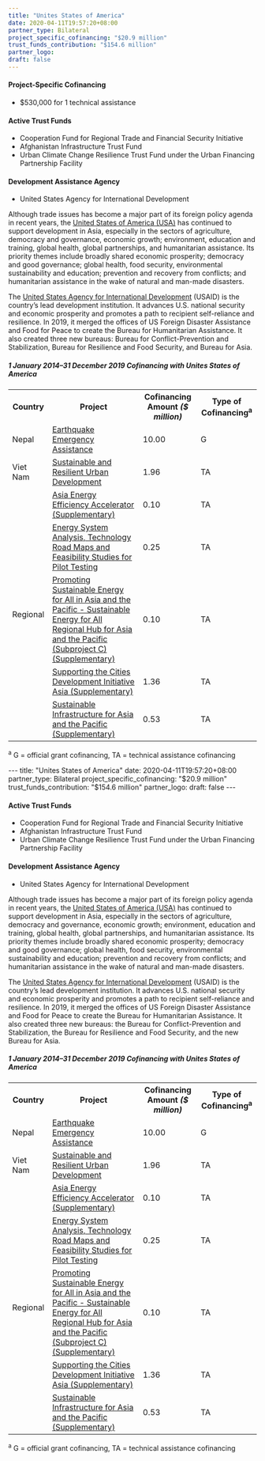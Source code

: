 ```yaml
---
title: "Unites States of America"
date: 2020-04-11T19:57:20+08:00
partner_type: Bilateral
project_specific_cofinancing: "$20.9 million"
trust_funds_contribution: "$154.6 million"
partner_logo:
draft: false
---
```

#### Project-Specific Cofinancing 

* $530,000 for 1 technical assistance

#### Active Trust Funds 

* Cooperation Fund for Regional Trade and Financial Security Initiative 
* Afghanistan Infrastructure Trust Fund  
* Urban Climate Change Resilience Trust Fund under the Urban Financing Partnership Facility  

#### Development Assistance Agency 

* United States Agency for International Development  
 
Although trade issues has become a major part of its foreign policy agenda in recent years, the <a href="https://www.adb.org/publications/united-states-fact-sheet" target="_blank">United States of America (USA)</a> has continued to support development in Asia, especially in the sectors of agriculture, democracy and governance, economic growth; environment, education and training, global health, global partnerships, and humanitarian assistance. Its priority themes include broadly shared economic prosperity; democracy and good governance; global health, food security, environmental sustainability and education; prevention and recovery from conflicts; and humanitarian assistance in the wake of natural and man-made disasters. 

The [United States Agency for International Development](https://www.usaid.gov/) (USAID) is the country’s lead development institution. It advances U.S. national security and economic prosperity and promotes a path to recipient self-reliance and resilience. In 2019, it merged the offices of US Foreign Disaster Assistance and Food for Peace to create the Bureau for Humanitarian Assistance. It also created three new bureaus: Bureau for Conflict-Prevention and Stabilization, Bureau for Resilience and Food Security, and Bureau for Asia.  

##### _1 January 2014–31 December 2019_ Cofinancing with Unites States of America

<table class="table dr-partner-table">
<tr>
    <th>Country</th>
    <th>Project</th>
    <th>Cofinancing Amount <em>($ million)</em></th>
    <th>Type of Cofinancing<sup>a</sup></th>
</tr>
<tr>
<td>Nepal</td>
<td><a
href="https://www.adb.org/projects/49215-001/main" target="_blank">Earthquake
Emergency Assistance</a></td>
<td>10.00 </td>
<td>G</td>

</tr>
<tr>
<td>Viet Nam</td>
<td><a
href="https://www.adb.org/projects/49153-001/main" target="_blank">Sustainable
and Resilient Urban Development</a></td>
<td>1.96 </td>
<td>TA</td>

</tr>
<tr>
<td rowspan="5">Regional</td>
<td><a
href="https://www.adb.org/projects/46241-001/main" target="_blank">Asia
Energy Efficiency Accelerator (Supplementary)</a></td>
<td>0.10 </td>
<td>TA</td>

</tr>
<tr>
<td><a
href="https://www.adb.org/projects/52041-002/main" target="_blank">Energy
System Analysis, Technology Road Maps and Feasibility Studies for Pilot
Testing</a></td>
<td>0.25 </td>
<td>TA</td>

</tr>
<tr>
<td><a
href="https://www.adb.org/projects/48435-004/main" target="_blank">Promoting
Sustainable Energy for All in Asia and the Pacific - Sustainable Energy for
All Regional Hub for Asia and the Pacific (Subproject C) (Supplementary)</a></td>
<td>0.10 </td>
<td>TA</td>

</tr>
<tr>
<td><a
href="https://www.adb.org/projects/47285-001/main" target="_blank">Supporting
the Cities Development Initiative Asia (Supplementary)</a></td>
<td>1.36 </td>
<td>TA</td>

</tr>
<tr>
<td><a
href="https://www.adb.org/projects/51367-001/main" target="_blank">Sustainable Infrastructure for Asia and the Pacific (Supplementary)</a></td>
<td>0.53 </td>
<td>TA</td>

</tr>
</table>

<p class="dr-footnote"><sup>a</sup> G = official grant cofinancing, TA = technical assistance cofinancing</p>
---
title: "Unites States of America"
date: 2020-04-11T19:57:20+08:00
partner_type: Bilateral
project_specific_cofinancing: "$20.9 million"
trust_funds_contribution: "$154.6 million"
partner_logo:
draft: false
---

#### Active Trust Funds 

* Cooperation Fund for Regional Trade and Financial Security Initiative 
* Afghanistan Infrastructure Trust Fund  
* Urban Climate Change Resilience Trust Fund under the Urban Financing Partnership Facility  

#### Development Assistance Agency 

* United States Agency for International Development  
 
Although trade issues has become a major part of its foreign policy agenda in recent years, the <a href="https://www.adb.org/publications/united-states-fact-sheet" target="_blank">United States of America (USA)</a> has continued to support development in Asia, especially in the sectors of agriculture, democracy and governance, economic growth; environment, education and training, global health, global partnerships, and humanitarian assistance. Its priority themes include broadly shared economic prosperity; democracy and good governance; global health, food security, environmental sustainability and education; prevention and recovery from conflicts; and humanitarian assistance in the wake of natural and man-made disasters. 

The [United States Agency for International Development](https://www.usaid.gov/) (USAID) is the country’s lead development institution. It advances U.S. national security and economic prosperity and promotes a path to recipient self-reliance and resilience. In 2019, it merged the offices of US Foreign Disaster Assistance and Food for Peace to create the Bureau for Humanitarian Assistance. It also created three new bureaus: the Bureau for Conflict-Prevention and Stabilization, the Bureau for Resilience and Food Security, and the new Bureau for Asia.  

##### _1 January 2014–31 December 2019_ Cofinancing with Unites States of America

<table class="table dr-partner-table">
<tr>
    <th>Country</th>
    <th>Project</th>
    <th>Cofinancing Amount <em>($ million)</em></th>
    <th>Type of Cofinancing<sup>a</sup></th>
</tr>
<tr>
<td>Nepal</td>
<td><a
href="https://www.adb.org/projects/49215-001/main" target="_blank">Earthquake
Emergency Assistance</a></td>
<td>10.00 </td>
<td>G</td>

</tr>
<tr>
<td>Viet Nam</td>
<td><a
href="https://www.adb.org/projects/49153-001/main" target="_blank">Sustainable
and Resilient Urban Development</a></td>
<td>1.96 </td>
<td>TA</td>

</tr>
<tr>
<td rowspan="5">Regional</td>
<td><a
href="https://www.adb.org/projects/46241-001/main" target="_blank">Asia
Energy Efficiency Accelerator (Supplementary)</a></td>
<td>0.10 </td>
<td>TA</td>

</tr>
<tr>
<td><a
href="https://www.adb.org/projects/52041-002/main" target="_blank">Energy
System Analysis, Technology Road Maps and Feasibility Studies for Pilot
Testing</a></td>
<td>0.25 </td>
<td>TA</td>

</tr>
<tr>
<td><a
href="https://www.adb.org/projects/48435-004/main" target="_blank">Promoting
Sustainable Energy for All in Asia and the Pacific - Sustainable Energy for
All Regional Hub for Asia and the Pacific (Subproject C) (Supplementary)</a></td>
<td>0.10 </td>
<td>TA</td>

</tr>
<tr>
<td><a
href="https://www.adb.org/projects/47285-001/main" target="_blank">Supporting
the Cities Development Initiative Asia (Supplementary)</a></td>
<td>1.36 </td>
<td>TA</td>

</tr>
<tr>
<td><a
href="https://www.adb.org/projects/51367-001/main" target="_blank">Sustainable Infrastructure for Asia and the Pacific (Supplementary)</a></td>
<td>0.53 </td>
<td>TA</td>

</tr>
</table>

<p class="dr-footnote"><sup>a</sup> G = official grant cofinancing, TA = technical assistance cofinancing</p>